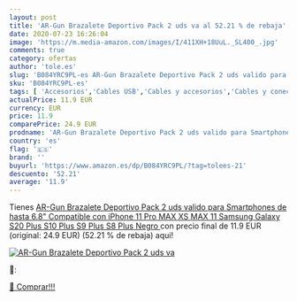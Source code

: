 ```yaml
---
layout: post
title: 'AR-Gun Brazalete Deportivo Pack 2 uds va al 52.21 % de rebaja'
date: 2020-07-23 16:26:04
image: 'https://m.media-amazon.com/images/I/411XH+18UuL._SL400_.jpg'
comments: true
category: ofertas
author: 'tole.es'
slug: 'B084YRC9PL-es AR-Gun Brazalete Deportivo Pack 2 uds valido para...'
sku: 'B084YRC9PL-es'
tags: [ 'Accesorios','Cables USB','Cables y accesorios','Cables y conectores','Informática','iphone', ]
actualPrice: 11.9 EUR
currency: EUR
price: 11.9
comparePrice: 24.9 EUR
prodname: 'AR-Gun Brazalete Deportivo Pack 2 uds valido para Smartphones de hasta 6.8" Compatible con iPhone 11 Pro MAX XS MAX 11 Samsung Galaxy S20 Plus S10 Plus S9 Plus S8 Plus  Negro '
country: 'es'
flag: '🇪🇸'
brand: ''
buyurl: 'https://www.amazon.es/dp/B084YRC9PL/?tag=tolees-21'
descuento: '52.21'
average: '11.9'
---
```


Tienes [AR-Gun Brazalete Deportivo Pack 2 uds valido para Smartphones de hasta 6.8" Compatible con iPhone 11 Pro MAX XS MAX 11 Samsung Galaxy S20 Plus S10 Plus S9 Plus S8 Plus  Negro ](https://www.amazon.es/dp/B084YRC9PL/?tag=tolees-21) con precio final de  11.9 EUR (original: 24.9 EUR) (52.21 %  de rebaja) aqui!

[![AR-Gun Brazalete Deportivo Pack 2 uds va](https://m.media-amazon.com/images/I/411XH+18UuL._SL400_.jpg)](https://www.amazon.es/dp/B084YRC9PL/?tag=tolees-21)

🔎:


[🛒 Comprar!!!](https://www.amazon.es/dp/B084YRC9PL/?tag=tolees-21)
